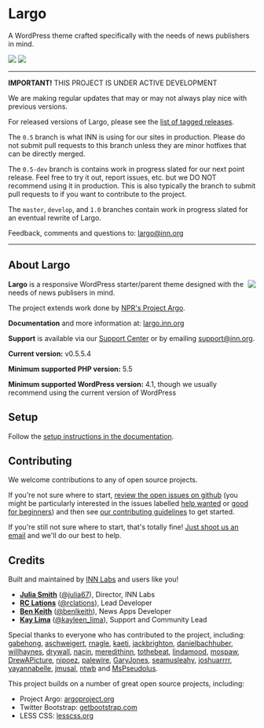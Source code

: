 # Largo

A WordPress theme crafted specifically with the needs of news publishers in mind.

<img src="https://travis-ci.org/INN/Largo.svg?branch=develop" /> <img src="https://readthedocs.org/projects/largo/badge/?version=master" />

---

**IMPORTANT!** THIS PROJECT IS UNDER ACTIVE DEVELOPMENT

We are making regular updates that may or may not always play nice with previous versions.

For released versions of Largo, please see the [list of tagged releases](https://github.com/INN/Largo/releases).

The `0.5` branch is what INN is using for our sites in production. Please do not submit pull requests to this branch unless they are minor hotfixes that can be directly merged.

The `0.5-dev` branch is contains work in progress slated for our next point release. Feel free to try it out, report issues, etc. but we DO NOT recommend using it in production. This is also typically the branch to submit pull requests to if you want to contribute to the project.

The `master`, `develop`, and `1.0` branches contain work in progress slated for an eventual rewrite of Largo.

Feedback, comments and questions to: [largo@inn.org](mailto:largo@inn.org)

---

## About Largo

<img align="right" src="/img/largo-login-logo.png" />

**Largo** is a responsive WordPress starter/parent theme designed with the needs of news publisers in mind.

The project extends work done by [NPR's Project Argo](http://argoproject.org/).

**Documentation** and more information at: [largo.inn.org](https://largo.inn.org)

**Support** is available via our [Support Center](http://support.inn.org/) or by emailing [support@inn.org](mailto:support@inn.org).

**Current version:** v0.5.5.4

**Minimum supported PHP version:** 5.5

**Minimum supported WordPress version:** 4.1, though we usually recommend using the current version of WordPress

## Setup

Follow the [setup instructions in the documentation](http://largo.readthedocs.io/users/download.html).

## Contributing

We welcome contributions to any of open source projects. 

If you're not sure where to start, [review the open issues on github](https://github.com/INN/Largo/issues) (you might be particularly interested in the issues labelled [help wanted](https://github.com/INN/Largo/labels/help%20wanted) or [good for beginners](https://github.com/INN/Largo/issues?q=label%3A%22good+for+beginners%22)) and then see [our contributing guidelines](/contributing.md) to get started.

If you're still not sure where to start, that's totally fine! [Just shoot us an email](mailto:nerds@inn.org) and we'll do our best to help.

## Credits

Built and maintained by [INN Labs](https://labs.inn.org) and users like you!

-  **[Julia Smith](https://github.com/julia67)** ([@julia67](https://twitter.com/julia67)), Director, INN Labs
-  **[RC Lations](https://github.com/rclations)** ([@rclations](https://twitter.com/rclations)), Lead Developer
-  **[Ben Keith](https://github.com/benlk)** ([@benlkeith](http://twitter.com/benlkeith)), News Apps Developer
-  **[Kay Lima](https://github.com/kaylima)** ([@kayleen_lima](https://twitter.com/kayleen_lima)), Support and Community Lead

Special thanks to everyone who has contributed to the project, including: [gabehong](https://github.com/gabehong), [aschweigert](https://github.com/aschweigert), [rnagle](https://github.com/rnagle), [kaeti](https://github.com/kaeti), [jackbrighton](http://github.com/jackbrighton), [danielbachhuber](http://github.com/danielbachhuber), [willhaynes](http://github.com/willhaynes), [drywall](http://github.com/drywall), [nacin](http://github.com/nacin), [meredithinn](http://github.com/meredithinn), [tothebeat](http://github.com/tothebeat), [lindamood](http://github.com/lindamood), [mospaw](http://github.com/mospaw), [DrewAPicture](http://github.com/drewapicture), [nipoez](http://github.com/nipoez), [palewire](http://github.com/palewire), [GaryJones](http://github.com/garyjones), [seamusleahy](http://github.com/seamusleahy), [joshuarrrr](http://github.com/joshuarrrr), [yayannabelle](https://github.com/yayannabelle), [jmusal](https://github.com/jmusal), [ntwb](https://github.com/ntwb) and [MsPseudolus](https://github.com/MsPseudolus).

This project builds on a number of great open source projects, including:

* Project Argo: [argoproject.org](http://argoproject.org/)
* Twitter Bootstrap: [getbootstrap.com](http://getbootstrap.com/)
* LESS CSS: [lesscss.org](http://lesscss.org/)
